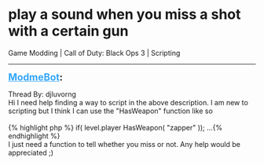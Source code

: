 # play a sound when you miss a shot with a certain gun
Game Modding | Call of Duty: Black Ops 3 | Scripting

---
<strong style="font-size: 1.4em;"><span style="text-decoration: underline;text-decoration-color: #34a7f9;"><span style="color:#34a7f9;">ModmeBot</span></span>:</strong>

<p>Thread By: djluvorng<br />Hi I need help finding a way to script in the above description. I am new to scripting but I think I can use the &quot;HasWeapon&quot; function like so<br /><br />{% highlight php %}
if( level.player HasWeapon( "zapper" )); ...{% endhighlight %}
<br />I just need a function to tell whether you miss or not. Any help would be appreciated ;)</p>

